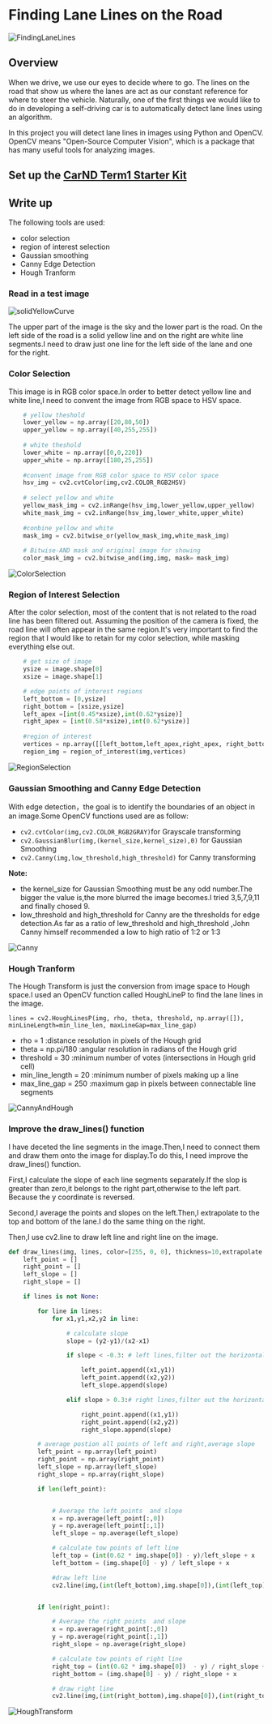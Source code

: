 # **Finding Lane Lines on the Road** 

![FindingLaneLines](./writeup/Extrapolating_of_solidYellowCurve.jpg)

## Overview

When we drive, we use our eyes to decide where to go.  The lines on the road that show us where the lanes are act as our constant reference for where to steer the vehicle.  Naturally, one of the first things we would like to do in developing a self-driving car is to automatically detect lane lines using an algorithm.

In this project you will detect lane lines in images using Python and OpenCV.  OpenCV means "Open-Source Computer Vision", which is a package that has many useful tools for analyzing images.  


## Set up the [CarND Term1 Starter Kit](https://classroom.udacity.com/nanodegrees/nd013/parts/fbf77062-5703-404e-b60c-95b78b2f3f9e/modules/83ec35ee-1e02-48a5-bdb7-d244bd47c2dc/lessons/8c82408b-a217-4d09-b81d-1bda4c6380ef/concepts/4f1870e0-3849-43e4-b670-12e6f2d4b7a7) 

## Write up

The following tools are used:
* color selection
* region of interest selection
* Gaussian smoothing
* Canny Edge Detection
* Hough Tranform


### Read in a test image

![solidYellowCurve](./test_images/solidYellowCurve.jpg)

The upper part of the image is the sky and the lower part is the road. On the left side of the road is a solid yellow line and on the right are white line segments.I need to draw just one line for the left side of the lane and one for the right.


### Color Selection

This image is in RGB color space.In order to better detect yellow line and white line,I need to convent the image from RGB space to HSV space.



```python
    # yellow theshold
    lower_yellow = np.array([20,80,50])
    upper_yellow = np.array([40,255,255])
    
    # white theshold
    lower_white = np.array([0,0,220])
    upper_white = np.array([180,25,255])
    
    #convent image from RGB color space to HSV color space
    hsv_img = cv2.cvtColor(img,cv2.COLOR_RGB2HSV)
    
    # select yellow and white
    yellow_mask_img = cv2.inRange(hsv_img,lower_yellow,upper_yellow)
    white_mask_img = cv2.inRange(hsv_img,lower_white,upper_white)
    
    #conbine yellow and white
    mask_img = cv2.bitwise_or(yellow_mask_img,white_mask_img)
    
    # Bitwise-AND mask and original image for showing
    color_mask_img = cv2.bitwise_and(img,img, mask= mask_img)

```

![ColorSelection](./writeup/Color_selection.png)

### Region of Interest Selection

After the color selection, most of the content that is not related to the road line has been filtered out. Assuming the position of the camera is fixed, the road line will often appear in the same region.It's very important to find the region that I would like to retain for my color selection, while masking everything else out. 


```python
    # get size of image
    ysize = image.shape[0]
    xsize = image.shape[1]

    # edge points of interest regions
    left_bottom = [0,ysize]
    right_bottom = [xsize,ysize]
    left_apex =[int(0.45*xsize),int(0.62*ysize)]
    right_apex = [int(0.58*xsize),int(0.62*ysize)]
    
    #region of interest
    vertices = np.array([[left_bottom,left_apex,right_apex, right_bottom]], dtype=np.int32)
    region_img = region_of_interest(img,vertices)
```

![RegionSelection](./writeup/Region_selection.png)

### Gaussian Smoothing and Canny Edge Detection

With edge detection，the goal is to identify the boundaries of an object in an image.Some OpenCV functions used are as follow:

* `cv2.cvtColor(img,cv2.COLOR_RGB2GRAY)`for Grayscale transforming
* `cv2.GaussianBlur(img,(kernel_size,kernel_size),0)` for Gaussian Smoothing
* `cv2.Canny(img,low_threshold,high_threshold)` for Canny transforming

**Note:**
* the kernel_size for Gaussian Smoothing must be any odd number.The bigger the value is,the more blurred the image becomes.I tried 3,5,7,9,11 and finally chosed 9.
* low_threshold and high_threshold for Canny are the thresholds for edge detection.As far as a ratio of lew_threshold and high_threshold ,John Canny himself recommended a low to high ratio of 1:2 or 1:3

![Canny](./writeup/Canny_edge_detection.png)

### Hough Tranform

The Hough Transform is just the conversion from image space to Hough space.I used an OpenCV function called HoughLineP to find the lane lines in the image.

`lines = cv2.HoughLinesP(img, rho, theta, threshold, np.array([]), minLineLength=min_line_len, maxLineGap=max_line_gap)`


* rho = 1            :distance resolution in pixels of the Hough grid
* theta = np.pi/180  :angular resolution in radians of the Hough grid
* threshold = 30     :minimum number of votes (intersections in Hough grid cell)
* min_line_length = 20 :minimum number of pixels making up a line
* max_line_gap = 250   :maximum gap in pixels between connectable line segments

![CannyAndHough](./writeup/Canny_and_Hough.png)

### Improve the draw_lines() function

I have deceted the line segments in the image.Then,I need to connect them and draw them onto the image for display.To do this, I need improve the draw_lines() function.

First,I calculate the slope of each line segments separately.If the slop is greater than zero,it belongs to the right part,otherwise to the left part. Because the y coordinate is reversed.

Second,I average the points and slopes on the left.Then,I extrapolate to the top and bottom of the lane.I do the same thing on the right.

Then,I use cv2.line to draw left line and right line on the image.


```python
def draw_lines(img, lines, color=[255, 0, 0], thickness=10,extrapolate = False):
    left_point = []
    right_point = []
    left_slope = []
    right_slope = []

    if lines is not None:

        for line in lines:
            for x1,y1,x2,y2 in line:

                # calculate slope
                slope = (y2-y1)/(x2-x1)

                if slope < -0.3: # left lines,filter out the horizontal lines

                    left_point.append((x1,y1))
                    left_point.append((x2,y2))
                    left_slope.append(slope)

                elif slope > 0.3:# right lines,filter out the horizontal lines

                    right_point.append((x1,y1))
                    right_point.append((x2,y2))
                    right_slope.append(slope)

        # average postion all points of left and right,average slope
        left_point = np.array(left_point)
        right_point = np.array(right_point)
        left_slope = np.array(left_slope)
        right_slope = np.array(right_slope)

        if len(left_point):


            # Average the left points  and slope
            x = np.average(left_point[:,0])
            y = np.average(left_point[:,1])
            left_slope = np.average(left_slope)

            # calculate tow points of left line
            left_top = (int(0.62 * img.shape[0]) - y)/left_slope + x
            left_bottom = (img.shape[0] - y) / left_slope + x

            #draw left line
            cv2.line(img,(int(left_bottom),img.shape[0]),(int(left_top),int(0.62 * img.shape[0])),color,thickness)  


        if len(right_point):

            # Average the right points  and slope
            x = np.average(right_point[:,0])
            y = np.average(right_point[:,1])
            right_slope = np.average(right_slope)

            # calculate tow points of right line
            right_top = (int(0.62 * img.shape[0])  - y) / right_slope + x
            right_bottom = (img.shape[0] - y) / right_slope + x

            # draw right line
            cv2.line(img,(int(right_bottom),img.shape[0]),(int(right_top),int(0.62 * img.shape[0])),color,thickness)    

```

![HoughTransform](./writeup/Hough_transform_extrapolate.png)


